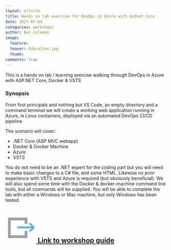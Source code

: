 ```yaml
---
layout: article
title: Hands on lab exercise for DevOps in Azure with Dotnet Core
date: 2017-07-04
categories: workshops
author: Ben_Coleman
image:
  feature: 
  teaser: Education.jpg
  thumb: 
comments: true
---
```

This is a hands on lab / learning exercise walking through DevOps in Azure with ASP.NET Core, Docker & VSTS

### Synopsis 
From first principals and nothing but VS Code, an empty directory and a command terminal we will create a working web application running in Azure, in Linux containers, deployed via an automated DevOps CI/CD pipeline

The scenario will cover:
- .NET Core (ASP MVC webapp)
- Docker & Docker Machine
- Azure
- VSTS

You do not need to be an .NET expert for the coding part but you will need to make basic changes to a C# file, and some HTML. Likewise no prior experience with VSTS and Azure is required (but obviously beneficial). We will also spend some time with the Docker & docker-machine command line tools, but all commands will be supplied. You will be able to complete the lab with either a Windows or Mac machine, but only Windows has been tested.

## [![link](/images/link.svg) Link to workshop guide](https://github.com/benc-uk/azure-devops-core-docker) 